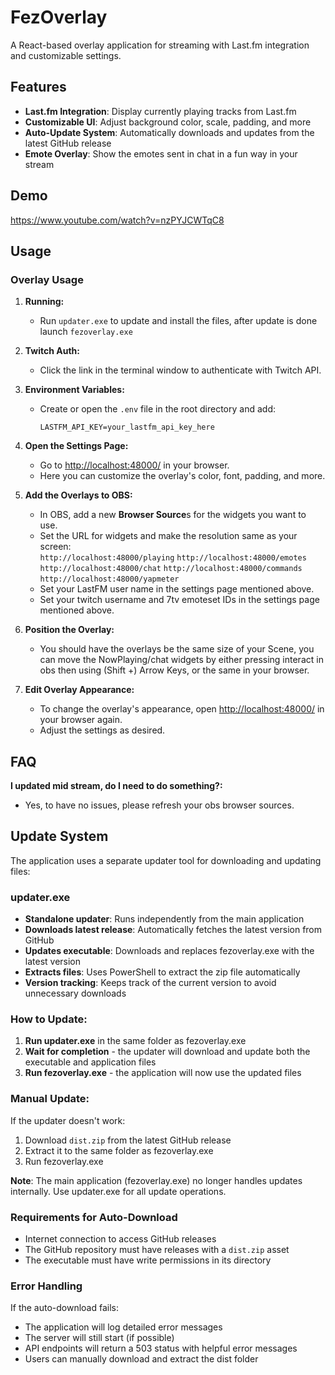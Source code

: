 # FezOverlay

A React-based overlay application for streaming with Last.fm integration and customizable settings.

## Features

- **Last.fm Integration**: Display currently playing tracks from Last.fm
- **Customizable UI**: Adjust background color, scale, padding, and more
- **Auto-Update System**: Automatically downloads and updates from the latest GitHub release
- **Emote Overlay**: Show the emotes sent in chat in a fun way in your stream

## Demo

https://www.youtube.com/watch?v=nzPYJCWTqC8

## Usage

### Overlay Usage

1. **Running:**

   - Run `updater.exe` to update and install the files, after update is done launch `fezoverlay.exe`

2. **Twitch Auth:**

   - Click the link in the terminal window to authenticate with Twitch API.

3. **Environment Variables:**

   - Create or open the `.env` file in the root directory and add:

     ```
     LASTFM_API_KEY=your_lastfm_api_key_here
     ```

4. **Open the Settings Page:**

   - Go to [http://localhost:48000/](http://localhost:48000/) in your browser.
   - Here you can customize the overlay's color, font, padding, and more.

5. **Add the Overlays to OBS:**

   - In OBS, add a new **Browser Source**s for the widgets you want to use.
   - Set the URL for widgets and make the resolution same as your screen:  
      `http://localhost:48000/playing`
     `http://localhost:48000/emotes`
     `http://localhost:48000/chat`
     `http://localhost:48000/commands`
     `http://localhost:48000/yapmeter`
   - Set your LastFM user name in the settings page mentioned above.
   - Set your twitch username and 7tv emoteset IDs in the settings page mentioned above.

6. **Position the Overlay:**

   - You should have the overlays be the same size of your Scene, you can move the NowPlaying/chat widgets by either pressing interact in obs then using (Shift +) Arrow Keys, or the same in your browser.

7. **Edit Overlay Appearance:**
   - To change the overlay's appearance, open [http://localhost:48000/](http://localhost:48000/) in your browser again.
   - Adjust the settings as desired.

## FAQ

**I updated mid stream, do I need to do something?:**

- Yes, to have no issues, please refresh your obs browser sources.

## Update System

The application uses a separate updater tool for downloading and updating files:

### **updater.exe**

- **Standalone updater**: Runs independently from the main application
- **Downloads latest release**: Automatically fetches the latest version from GitHub
- **Updates executable**: Downloads and replaces fezoverlay.exe with the latest version
- **Extracts files**: Uses PowerShell to extract the zip file automatically
- **Version tracking**: Keeps track of the current version to avoid unnecessary downloads

### **How to Update**:

1. **Run updater.exe** in the same folder as fezoverlay.exe
2. **Wait for completion** - the updater will download and update both the executable and application files
3. **Run fezoverlay.exe** - the application will now use the updated files

### **Manual Update**:

If the updater doesn't work:

1. Download `dist.zip` from the latest GitHub release
2. Extract it to the same folder as fezoverlay.exe
3. Run fezoverlay.exe

**Note**: The main application (fezoverlay.exe) no longer handles updates internally. Use updater.exe for all update operations.

### Requirements for Auto-Download

- Internet connection to access GitHub releases
- The GitHub repository must have releases with a `dist.zip` asset
- The executable must have write permissions in its directory

### Error Handling

If the auto-download fails:

- The application will log detailed error messages
- The server will still start (if possible)
- API endpoints will return a 503 status with helpful error messages
- Users can manually download and extract the dist folder
